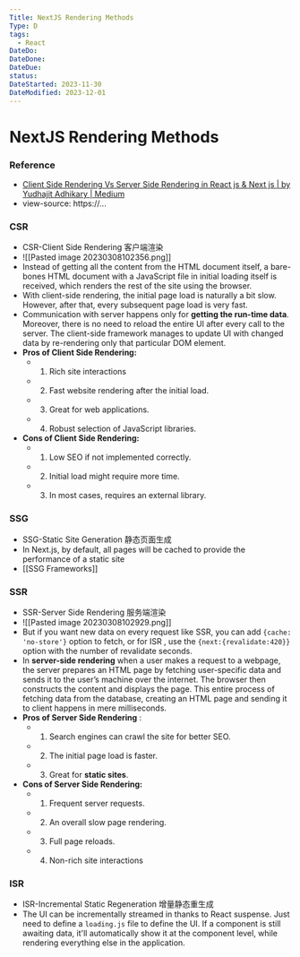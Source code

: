 ```yaml
---
Title: NextJS Rendering Methods
Type: D
tags:
  - React
DateDo: 
DateDone: 
DateDue: 
status: 
DateStarted: 2023-11-30
DateModified: 2023-12-01
---
```

# NextJS Rendering Methods

### Reference
- [Client Side Rendering Vs Server Side Rendering in React js & Next js | by Yudhajit Adhikary | Medium](https://yudhajitadhikary.medium.com/client-side-rendering-vs-server-side-rendering-in-react-js-next-js-b74b909c7c51)
- view-source: https://...

### CSR
- CSR-Client Side Rendering 客户端渲染
- ![[Pasted image 20230308102356.png]]
- Instead of getting all the content from the HTML document itself, a bare-bones HTML document with a JavaScript file in initial loading itself is received, which renders the rest of the site using the browser.
- With client-side rendering, the initial page load is naturally a bit slow. However, after that, every subsequent page load is very fast.
- Communication with server happens only for **getting the run-time data**. Moreover, there is no need to reload the entire UI after every call to the server. The client-side framework manages to update UI with changed data by re-rendering only that particular DOM element.
- **Pros of Client Side Rendering:**
    - 1. Rich site interactions
    - 2. Fast website rendering after the initial load.
    - 3. Great for web applications.
    - 4. Robust selection of JavaScript libraries.
- **Cons of Client Side Rendering:**
    - 1. Low SEO if not implemented correctly.
    - 2. Initial load might require more time.
    - 3. In most cases, requires an external library.

### SSG
- SSG-Static Site Generation 静态页面生成
- In Next.js, by default, all pages will be cached to provide the performance of a static site
- [[SSG Frameworks]]

### SSR
- SSR-Server Side Rendering 服务端渲染
- ![[Pasted image 20230308102929.png]]
- But if you want new data on every request like SSR, you can add `{cache: 'no-store'}` option to fetch, or for ISR , use the `{next:{revalidate:420}}` option with the number of revalidate seconds.
- In **server-side rendering** when a user makes a request to a webpage, the server prepares an HTML page by fetching user-specific data and sends it to the user’s machine over the internet. The browser then constructs the content and displays the page. This entire process of fetching data from the database, creating an HTML page and sending it to client happens in mere milliseconds.
- **Pros of Server Side Rendering** :
    - 1. Search engines can crawl the site for better SEO.
    - 2. The initial page load is faster.
    - 3. Great for **static sites**.
- **Cons of Server Side Rendering:**
    - 1. Frequent server requests.
    - 2. An overall slow page rendering.
    - 3. Full page reloads.
    - 4. Non-rich site interactions

### ISR
- ISR-Incremental Static Regeneration 增量静态重生成
- The UI can be incrementally streamed in thanks to React suspense. Just need to define a `loading.js` file to define the UI. If a component is still awaiting data, it'll automatically show it at the component level, while rendering everything else in the application.